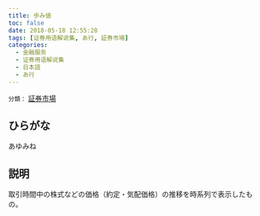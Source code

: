 ```yaml
---
title: 歩み値
toc: false
date: 2018-05-18 12:55:28
tags: [证券用语解说集, あ行, 証券市場]
categories:
  - 金融服务
  - 证券用语解说集
  - 日本語
  - あ行
---
```


`分類：` [証券市場](/tags/証券市場/)

## ひらがな

あゆみね

## 説明

取引時間中の株式などの価格（約定・気配価格）の推移を時系列で表示したもの。

